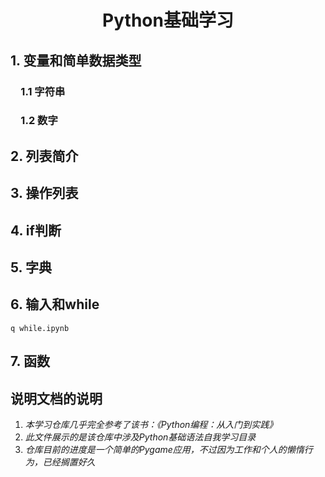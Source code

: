 # <center>Python基础学习</center>

## 1. 变量和简单数据类型

### &emsp;1.1 字符串

### &emsp;1.2 数字

## 2. 列表简介

## 3. 操作列表

## 4. if判断

## 5. 字典

## 6. 输入和while

    q while.ipynb

## 7. 函数

## 说明文档的说明

1. *本学习仓库几乎完全参考了该书：《Python编程：从入门到实践》*
2. *此文件展示的是该仓库中涉及Python基础语法自我学习目录*
3. *仓库目前的进度是一个简单的Pygame应用，不过因为工作和个人的懒惰行为，已经搁置好久*
